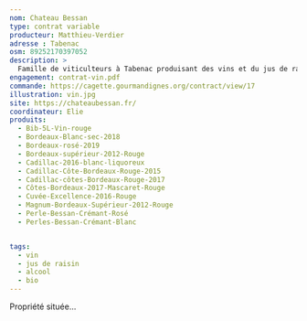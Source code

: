 ```yaml
---
nom: Chateau Bessan
type: contrat variable
producteur: Matthieu-Verdier
adresse : Tabenac
osm: 89252170397052
description: >
  Famille de viticulteurs à Tabenac produisant des vins et du jus de raison bio.
engagement: contrat-vin.pdf
commande: https://cagette.gourmandignes.org/contract/view/17
illustration: vin.jpg
site: https://chateaubessan.fr/
coordinateur: Elie
produits:
  - Bib-5L-Vin-rouge
  - Bordeaux-Blanc-sec-2018
  - Bordeaux-rosé-2019	
  - Bordeaux-supérieur-2012-Rouge
  - Cadillac-2016-blanc-liquoreux
  - Cadillac-Côte-Bordeaux-Rouge-2015
  - Cadillac-côtes-Bordeaux-Rouge-2017
  - Côtes-Bordeaux-2017-Mascaret-Rouge
  - Cuvée-Excellence-2016-Rouge
  - Magnum-Bordeaux-Supérieur-2012-Rouge
  - Perle-Bessan-Crémant-Rosé
  - Perles-Bessan-Crémant-Blanc 


tags:
  - vin
  - jus de raisin
  - alcool
  - bio
---
```


Propriété située...